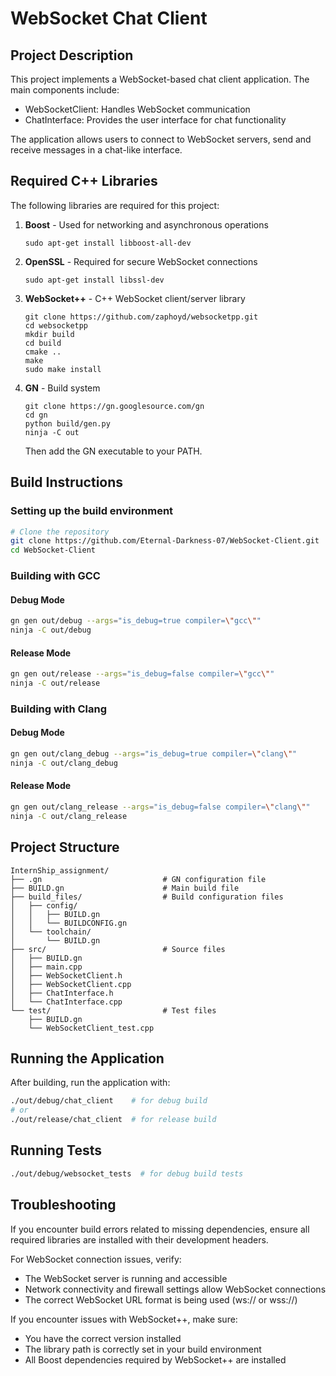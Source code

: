 # WebSocket Chat Client

## Project Description

This project implements a WebSocket-based chat client application. The main components include:
- WebSocketClient: Handles WebSocket communication
- ChatInterface: Provides the user interface for chat functionality

The application allows users to connect to WebSocket servers, send and receive messages in a chat-like interface.

## Required C++ Libraries

The following libraries are required for this project:

1. **Boost** - Used for networking and asynchronous operations
   ```
   sudo apt-get install libboost-all-dev
   ```
   
2. **OpenSSL** - Required for secure WebSocket connections
   ```
   sudo apt-get install libssl-dev
   ```

3. **WebSocket++** - C++ WebSocket client/server library
   ```
   git clone https://github.com/zaphoyd/websocketpp.git
   cd websocketpp
   mkdir build
   cd build
   cmake ..
   make
   sudo make install
   ```

4. **GN** - Build system
   ```
   git clone https://gn.googlesource.com/gn
   cd gn
   python build/gen.py
   ninja -C out
   ```
   Then add the GN executable to your PATH.

## Build Instructions

### Setting up the build environment

```bash
# Clone the repository
git clone https://github.com/Eternal-Darkness-07/WebSocket-Client.git
cd WebSocket-Client
```

### Building with GCC

#### Debug Mode
```bash
gn gen out/debug --args="is_debug=true compiler=\"gcc\""
ninja -C out/debug
```

#### Release Mode
```bash
gn gen out/release --args="is_debug=false compiler=\"gcc\""
ninja -C out/release
```

### Building with Clang

#### Debug Mode
```bash
gn gen out/clang_debug --args="is_debug=true compiler=\"clang\""
ninja -C out/clang_debug
```

#### Release Mode
```bash
gn gen out/clang_release --args="is_debug=false compiler=\"clang\""
ninja -C out/clang_release
```

## Project Structure

```
InternShip_assignment/
├── .gn                           # GN configuration file
├── BUILD.gn                      # Main build file
├── build_files/                  # Build configuration files
│   ├── config/
│   │   ├── BUILD.gn
│   │   └── BUILDCONFIG.gn
│   └── toolchain/
│       └── BUILD.gn
├── src/                          # Source files
│   ├── BUILD.gn
│   ├── main.cpp
│   ├── WebSocketClient.h
│   ├── WebSocketClient.cpp
│   ├── ChatInterface.h
│   └── ChatInterface.cpp
└── test/                         # Test files
    ├── BUILD.gn
    └── WebSocketClient_test.cpp
```

## Running the Application

After building, run the application with:

```bash
./out/debug/chat_client    # for debug build
# or
./out/release/chat_client  # for release build
```

## Running Tests

```bash
./out/debug/websocket_tests  # for debug build tests
```

## Troubleshooting

If you encounter build errors related to missing dependencies, ensure all required libraries are installed with their development headers.

For WebSocket connection issues, verify:
- The WebSocket server is running and accessible
- Network connectivity and firewall settings allow WebSocket connections
- The correct WebSocket URL format is being used (ws:// or wss://)

If you encounter issues with WebSocket++, make sure:
- You have the correct version installed
- The library path is correctly set in your build environment
- All Boost dependencies required by WebSocket++ are installed

